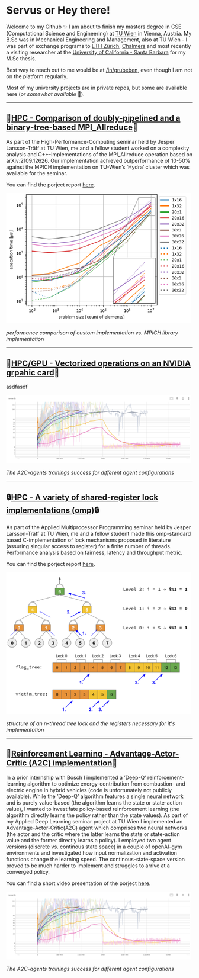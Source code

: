 # Servus or Hey there!

Welcome to my Github ✨
I am about to finish my masters degree in CSE (Computational Science and Engineering) at [TU Wien](https://www.tuwien.at/) in Vienna, Austria. My B.Sc was in Mechanical Engineering and Management, also at TU Wien - I was part of exchange programs to [ETH Zürich](https://www.ethz.ch/), [Chalmers](https://www.chalmers.se/) and most recently a visiting researcher at the [University of California - Santa Barbara](https://www.ucsb.edu/) for my M.Sc thesis. 

Best way to reach out to me would be at [/in/grubeben](https://www.linkedin.com/in/benjamin-gruber-4817781a1/), even though I am not on the platform regularly.

Most of my university projects are in private repos, but some are available here (_or somewhat available_ 🍳).

---

## 🏃[HPC - Comparison of doubly-pipelined and a binary-tree-based MPI_Allreduce](https://github.com/grubeben/HPC)🏃


As part of the High-Performance-Computing seminar held by Jesper Larsson-Träff at TU Wien, me and a fellow student worked on a complexity analysis and C++-implementations of the MPI_Allreduce operation based on arXiv:2109.12626. Our implementation achieved outperformance of 10-50% against the MPICH implementation on TU-Wien’s ’Hydra’ cluster which was available for the seminar.

You can find the porject report [here](https://github.com/grubeben/HPC/blob/main/PROJECT_REPORT.pdf).

<img src="https://github.com/grubeben/HPC/blob/main/hpc_benchmark.PNG?raw=true" width="500">

_performance comparison of custom implementation vs. MPICH library implementation_


---

## 🧮[HPC/GPU - Vectorized operations on an NVIDIA grpahic card](https://github.com/grubeben/194.077-Applied-Deep-Learning)🧮

asdfasdf

<img src="https://github.com/grubeben/194.077-Applied-Deep-Learning/blob/main/obs-samples/rewards_over_time_a2c_discrete.PNG?raw=true" width="500">

_The A2C-agents trainings success for different agent configurations_

---

## 🔒[HPC - A variety of shared-register lock implementations (omp)](https://github.com/grubeben/AMP)🔒

As part of the Applied Multiprocessor Programming seminar held by Jesper Larsson-Träff at TU Wien, me and a fellow student made this omp-standard based C-implementation of lock mechanisms proposed in literature (assuring singular access to register) for a finite number of threads. Performance analysis based on fairness, latency and throughput metric.

You can find the porject report [here](https://github.com/grubeben/AMP/blob/master/amp_report.pdf).

<img src="https://github.com/grubeben/AMP/blob/master/amp_treelock.PNG?raw=true" width="500">

_structure of an n-thread tree lock and the registers necessary for it's implementation_

---

## 🤖[Reinforcement Learning - Advantage-Actor-Critic (A2C) implementation](https://github.com/grubeben/194.077-Applied-Deep-Learning)🤖

In a prior internship with Bosch I implemented a ’Deep-Q’ reinforcement-learning algorithm to optimize energy-contribution from combustion- and electric engine in hybrid vehicles (code is unfortunately not publicly available). While the ’Deep-Q’ algorithm features a single neural network and is purely value-based (the algorithm learns the state or state-action value), I wanted to investifate policy-based reinforcement learning (the algorithm directly learns the policy rather than the state values). As part of my Applied Deep Learning seminar project at TU Wien I implemented an Advantage-Actor-Critic(A2C) agent which comprises two neural networks (the actor and the critic where the latter learns the state or state-action value and the former directly learns a policy). I employed two agent versions (discrete vs. continous state space) in a couple of openAI-gym environments and investigated how input normalization and activation functions change the learning speed. The continous-state-space version proved to be much harder to implement and struggles to arrive at a converged policy.

You can find a short video presentation of the porject [here](https://www.youtube.com/watch?v=bbEv1J6oSts).

<img src="https://github.com/grubeben/194.077-Applied-Deep-Learning/blob/main/obs-samples/rewards_over_time_a2c_discrete.PNG?raw=true" width="500">

_The A2C-agents trainings success for different agent configurations_



<!--
**grubeben/grubeben** is a ✨ _special_ ✨ repository because its `README.md` (this file) appears on your GitHub profile.

Here are some ideas to get you started:

- 🔭 I’m currently working on ...
- 🌱 I’m currently learning ...
- 👯 I’m looking to collaborate on ...
- 🤔 I’m looking for help with ...
- 💬 Ask me about ...
- 📫 How to reach me: ...
- 😄 Pronouns: ...
- ⚡ Fun fact: ...
-->
